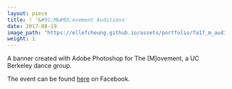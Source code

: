 ```yaml
---
layout: piece
title: ! '&#91;M&#93;ovement Auditions'
date: 2017-08-19
image_path: "https://ellefcheung.github.io/assets/portfolio/fa17_m_auditions_7.png"
weight: 1
---
```


A banner created with Adobe Photoshop for The [M]ovement, a UC Berkeley dance group.

The event can be found [here](https://www.facebook.com/events/126994474589409/) on Facebook.